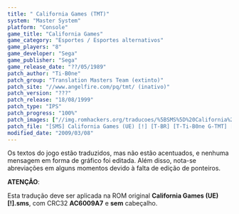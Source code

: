```yaml
---
title: " California Games (TMT)"
system: "Master System"
platform: "Console"
game_title: "California Games"
game_category: "Esportes / Esportes alternativos"
game_players: "8"
game_developer: "Sega"
game_publisher: "Sega"
game_release_date: "??/05/1989"
patch_author: "Ti-B0ne"
patch_group: "Translation Masters Team (extinto)"
patch_site: "//www.angelfire.com/pq/tmt/ (inativo)"
patch_version: "???"
patch_release: "18/08/1999"
patch_type: "IPS"
patch_progress: "100%"
patch_images: ["//img.romhackers.org/traducoes/%5BSMS%5D%20California%20Games%20-%20TMT%20-%201.png","//img.romhackers.org/traducoes/%5BSMS%5D%20California%20Games%20-%20TMT%20-%202.png","//img.romhackers.org/traducoes/%5BSMS%5D%20California%20Games%20-%20TMT%20-%203.png"]
patch_file: "[SMS] California Games (UE) [!] [T-BR] [T-Ti-B0ne G-TMT] [A-1999].zip"
modified_date: "2009/03/08"
---
```

Os textos do jogo estão traduzidos, mas não estão acentuados, e nenhuma mensagem em forma de gráfico foi editada. Além disso, nota-se abreviações em alguns momentos devido à falta de edição de ponteiros.

<b>ATENÇÃO</b>:

Esta tradução deve ser aplicada na ROM original <b>California Games (UE) [!].sms</b>, com CRC32 <b>AC6009A7</b> e <b>sem</b> cabeçalho.
